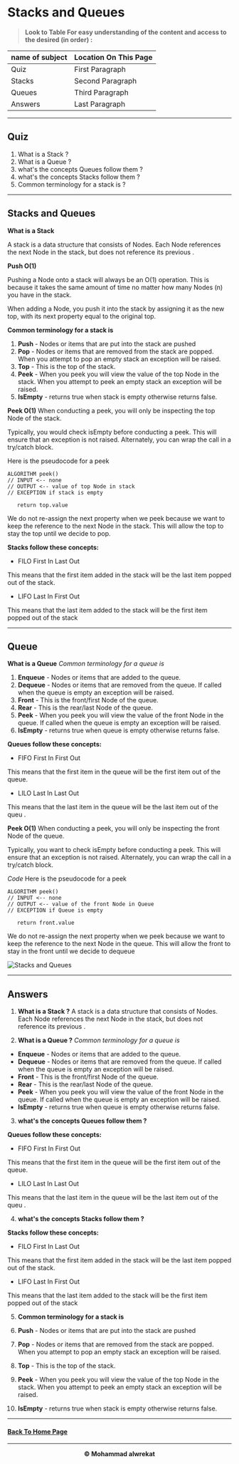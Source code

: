 # Stacks and Queues

> **Look to Table For easy understanding of the content and access to the desired (in order) :**

|name of subject      | Location On This Page|
|---------------------|---------------------|
|Quiz|First Paragraph|
|Stacks|Second Paragraph|
|Queues|Third Paragraph|
|Answers|Last Paragraph|

---
## Quiz

1. What is a Stack ?
2. What is a Queue ?
3. what's the concepts Queues follow them ?
4. what's the concepts Stacks follow them ?
5. Common terminology for a stack is ?

---
## Stacks and Queues

**What is a Stack**

A stack is a data structure that consists of Nodes. Each Node references the next Node in the stack, but does not reference its previous .


**Push O(1)**

Pushing a Node onto a stack will always be an O(1) operation. This is because it takes the same amount of time no matter how many Nodes (n) you have in the stack.

When adding a Node, you push it into the stack by assigning it as the new top, with its next property equal to the original top.


**Common terminology for a stack is**

1. **Push** - Nodes or items that are put into the stack are pushed
2. **Pop** - Nodes or items that are removed from the stack are popped. When you attempt to pop an empty stack an exception will be raised.
3. **Top** - This is the top of the stack.
4. **Peek** - When you peek you will view the value of the top Node in the stack. When you attempt to peek an empty stack an exception will be raised.
5. **IsEmpty** - returns true when stack is empty otherwise returns false.


**Peek O(1)**
When conducting a peek, you will only be inspecting the top Node of the stack.

Typically, you would check isEmpty before conducting a peek. This will ensure that an exception is not raised. Alternately, you can wrap the call in a try/catch block.

Here is the pseudocode for a peek


    ALGORITHM peek()
    // INPUT <-- none
    // OUTPUT <-- value of top Node in stack
    // EXCEPTION if stack is empty

       return top.value

We do not re-assign the next property when we peek because we want to keep the reference to the next Node in the stack. This will allow the top to stay the top until we decide to pop.

**Stacks follow these concepts:**

- FILO
First In Last Out

This means that the first item added in the stack will be the last item popped out of the stack.

- LIFO
Last In First Out

This means that the last item added to the stack will be the first item popped out of the stack

---
## Queue

**What is a Queue**
*Common terminology for a queue is*

1. **Enqueue** - Nodes or items that are added to the queue.
2. **Dequeue** - Nodes or items that are removed from the queue. If called when the queue is empty an exception will be raised.
3. **Front** - This is the front/first Node of the queue.
4. **Rear** - This is the rear/last Node of the queue.
5. **Peek** - When you peek you will view the value of the front Node in the queue. If called when the queue is empty an exception will be raised.
6. **IsEmpty** - returns true when queue is empty otherwise returns false.


**Queues follow these concepts:**

- FIFO
First In First Out

This means that the first item in the queue will be the first item out of the queue.

- LILO
Last In Last Out

This means that the last item in the queue will be the last item out of the queu .


**Peek O(1)**
When conducting a peek, you will only be inspecting the front Node of the queue.

Typically, you want to check isEmpty before conducting a peek. This will ensure that an exception is not raised. Alternately, you can wrap the call in a try/catch block.

*Code*
Here is the pseudocode for a peek

    ALGORITHM peek()
    // INPUT <-- none
    // OUTPUT <-- value of the front Node in Queue
    // EXCEPTION if Queue is empty

       return front.value
We do not re-assign the next property when we peek because we want to keep the reference to the next Node in the queue. This will allow the front to stay in the front until we decide to dequeue

![Stacks and Queues](https://qph.fs.quoracdn.net/main-qimg-24bca798c3f39527d91bc325da651b68)

---
## Answers 

1. **What is a Stack ?**
A stack is a data structure that consists of Nodes. Each Node references the next Node in the stack, but does not reference its previous .


2. **What is a Queue ?**
*Common terminology for a queue is*

- **Enqueue** - Nodes or items that are added to the queue.
- **Dequeue** - Nodes or items that are removed from the queue. If called when the queue is empty an exception will be raised.
- **Front** - This is the front/first Node of the queue.
- **Rear** - This is the rear/last Node of the queue.
- **Peek** - When you peek you will view the value of the front Node in the queue. If called when the queue is empty an exception will be raised.
- **IsEmpty** - returns true when queue is empty otherwise returns false.


3. **what's the concepts Queues follow them ?**

**Queues follow these concepts:**

- FIFO
First In First Out

This means that the first item in the queue will be the first item out of the queue.

- LILO
Last In Last Out

This means that the last item in the queue will be the last item out of the queu .


4. **what's the concepts Stacks follow them ?**

**Stacks follow these concepts:**

- FILO
First In Last Out

This means that the first item added in the stack will be the last item popped out of the stack.

- LIFO
Last In First Out

This means that the last item added to the stack will be the first item popped out of the stack


5. **Common terminology for a stack is**

1. **Push** - Nodes or items that are put into the stack are pushed
2. **Pop** - Nodes or items that are removed from the stack are popped. When you attempt to pop an empty stack an exception will be raised.
3. **Top** - This is the top of the stack.
4. **Peek** - When you peek you will view the value of the top Node in the stack. When you attempt to peek an empty stack an exception will be raised.
5. **IsEmpty** - returns true when stack is empty otherwise returns false.

---
#### [Back To Home Page](https://mhmadwrekat.github.io/reading-notes)

---
<b>
<p align="center">
© Mohammad alwrekat
</p>